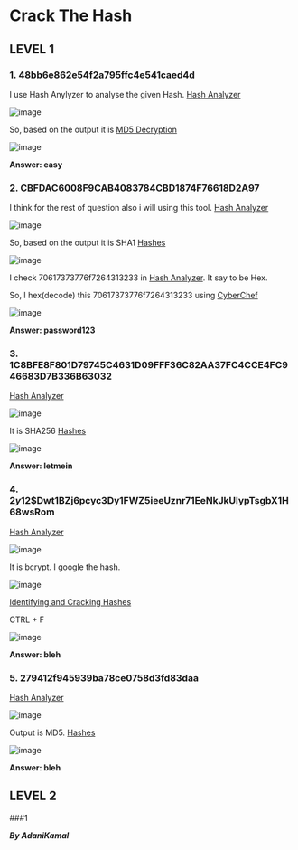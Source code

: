 # Crack The Hash

## LEVEL 1

### 1. 48bb6e862e54f2a795ffc4e541caed4d

I use Hash Anylyzer to analyse the given Hash. [Hash Analyzer](https://www.tunnelsup.com/hash-analyzer/)

![image](https://user-images.githubusercontent.com/44063862/82433858-a1f9ed80-9ac4-11ea-8613-6f49f934700e.png)

So, based on the output it is [MD5 Decryption]( https://www.md5online.org/md5-decrypt.html)

![image](https://user-images.githubusercontent.com/44063862/82433869-a4f4de00-9ac4-11ea-84c5-e16c1e38c806.png)

**Answer: easy**

### 2. CBFDAC6008F9CAB4083784CBD1874F76618D2A97 

I think for the rest of question also i will using this tool. [Hash Analyzer](https://www.tunnelsup.com/hash-analyzer/)

![image](https://user-images.githubusercontent.com/44063862/82434261-32d0c900-9ac5-11ea-8157-e87aa9a78c98.png)

So, based on the output it is SHA1 [Hashes]( https://hashes.com/en/decrypt/hash)

![image](https://user-images.githubusercontent.com/44063862/82434269-349a8c80-9ac5-11ea-81fc-e99d46678d54.png)

I check 70617373776f7264313233 in [Hash Analyzer](https://www.tunnelsup.com/hash-analyzer/). It say to be Hex.

So, I hex(decode) this 70617373776f7264313233 using [CyberChef]( https://www.tunnelsup.com/hash-analyzer/)

![image](https://user-images.githubusercontent.com/44063862/82434628-b7bbe280-9ac5-11ea-89a6-8ee67b9369a8.png)

**Answer: password123**

### 3. 1C8BFE8F801D79745C4631D09FFF36C82AA37FC4CCE4FC946683D7B336B63032 

[Hash Analyzer](https://www.tunnelsup.com/hash-analyzer/)

![image](https://user-images.githubusercontent.com/44063862/82434799-fb165100-9ac5-11ea-820b-8dc46c2be78f.png)

It is SHA256 [Hashes]( https://hashes.com/en/decrypt/hash)

![image](https://user-images.githubusercontent.com/44063862/82434809-fce01480-9ac5-11ea-916e-0a3255d19977.png)

**Answer: letmein**

### 4. $2y$12$Dwt1BZj6pcyc3Dy1FWZ5ieeUznr71EeNkJkUlypTsgbX1H68wsRom 

[Hash Analyzer](https://www.tunnelsup.com/hash-analyzer/)

![image](https://user-images.githubusercontent.com/44063862/82434988-3ca6fc00-9ac6-11ea-8ead-2774dd391967.png)

It is bcrypt. I google the hash.

![image](https://user-images.githubusercontent.com/44063862/82435147-724be500-9ac6-11ea-991e-995803e53ca9.png)

[Identifying and Cracking Hashes](https://medium.com/infosec-adventures/identifying-and-cracking-hashes-7d580b9fd7f1)

CTRL + F

![image](https://user-images.githubusercontent.com/44063862/82435154-74ae3f00-9ac6-11ea-9f7a-124d2960f896.png)

**Answer: bleh**

### 5. 279412f945939ba78ce0758d3fd83daa

[Hash Analyzer](https://www.tunnelsup.com/hash-analyzer/)

![image](https://user-images.githubusercontent.com/44063862/82435357-c3f46f80-9ac6-11ea-9662-d91976eafc1f.png)

Output is MD5. [Hashes]( https://hashes.com/en/decrypt/hash)

![image](https://user-images.githubusercontent.com/44063862/82435473-ef775a00-9ac6-11ea-9706-02741bf0c681.png)

**Answer: bleh**

## LEVEL 2

###1

**_By AdaniKamal_**














